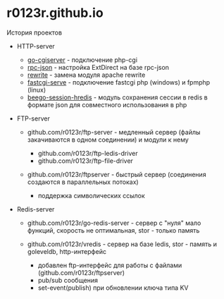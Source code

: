 # r0123r.github.io
История проектов

  - HTTP-server
    - [go-cgiserver](https://github.com/r0123r/go-cgiserver) - подключение php-cgi
    - [rpc-json](https://github.com/r0123r/rpc-json) - настройка ExtDirect на базе rpc-json
    - [rewrite](https://github.com/r0123r/rewrite) - замена модуля apache rewrite
    - [fastcgi-serve](https://github.com/r0123r/fastcgi-serve) - подключение fastcgi php (windows)  и fpmphp (linux)
    - [beego-session-hredis](https://github.com/r0123r/beego-session-hredis) - модуль сохранения сессии в redis в формате json для совместного использования в php

  - FTP-server
    - github.com/r0123r/ftp-server - медленный сервер (файлы закачиваются в одном соединении) и модули к нему
      - github.com/r0123r/ftp-ledis-driver
      - github.com/r0123r/ftp-file-driver
      
    - github.com/r0123r/ftpserver - быстрый сервер (соединения создаются в параллельных потоках) 
      - поддержка символических ссылок
    
  - Redis-server
    - github.com/r0123r/go-redis-server - сервер с "нуля" мало функций, скорость не оптимальная, stor - только память
    
    - github.com/r0123r/vredis - сервер на базе ledis, stor - память и goleveldb, http-интерфейс
      - добавлен ftp-интерфейс для работы с файлами (github.com/r0123r/ftpserver)
      - pub/sub сообщения
      - set-event(publish) при обновлении ключа типа KV
